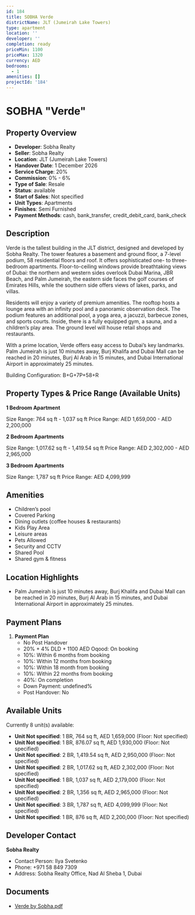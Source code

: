 ```yaml
---
id: 184
title: SOBHA Verde
districtName: JLT (Jumeirah Lake Towers)
type: apartment
location: ''
developer: ''
completion: ready
priceMin: 1100
priceMax: 1320
currency: AED
bedrooms:
  - 1
amenities: []
projectId: '184'
---
```


# SOBHA "Verde"

## Property Overview
- **Developer**: Sobha Realty
- **Seller**: Sobha Realty
- **Location**: JLT (Jumeirah Lake Towers)
- **Handover Date**: 1 December 2026
- **Service Charge**: 20%
- **Commission**: 0% - 6%
- **Type of Sale**: Resale
- **Status**: available
- **Start of Sales**: Not specified
- **Unit Types**: Apartments
- **Finishes**: Semi Furnished
- **Payment Methods**: cash, bank_transfer, credit_debit_card, bank_check

## Description
Verde is the tallest building in the JLT district, designed and developed by Sobha Realty. The tower features a basement and ground floor, a 7-level podium, 58 residential floors and roof. It offers sophisticated one- to three-bedroom apartments. Floor-to-ceiling windows provide breathtaking views of Dubai: the northern and western sides overlook Dubai Marina, JBR Beach, and Palm Jumeirah, the eastern side faces the golf courses of Emirates Hills, while the southern side offers views of lakes, parks, and villas.

Residents will enjoy a variety of premium amenities. The rooftop hosts a lounge area with an infinity pool and a panoramic observation deck. The podium features an additional pool, a yoga area, a jacuzzi, barbecue zones, and sports courts. Inside, there is a fully equipped gym, a sauna, and a children’s play area. The ground level will house retail shops and restaurants.

With a prime location, Verde offers easy access to Dubai’s key landmarks. Palm Jumeirah is just 10 minutes away, Burj Khalifa and Dubai Mall can be reached in 20 minutes, Burj Al Arab in 15 minutes, and Dubai International Airport in approximately 25 minutes.

Building Configuration: B+G+7P+58+R

## Property Types & Price Range (Available Units)
**1 Bedroom Apartment**

Size Range: 764 sq ft - 1,037 sq ft
Price Range: AED 1,659,000 - AED 2,200,000

**2 Bedroom Apartments**

Size Range: 1,017.62 sq ft - 1,419.54 sq ft
Price Range: AED 2,302,000 - AED 2,965,000

**3 Bedroom Apartments**

Size Range: 1,787 sq ft
Price Range: AED 4,099,999

## Amenities
- Children’s pool
- Covered Parking
- Dining outlets  (coffee houses & restaurants)
- Kids Play Area
- Leisure areas
- Pets Allowed
- Security and CCTV
- Shared Pool
- Shared gym & fitness

## Location Highlights
- Palm Jumeirah is just 10 minutes away, Burj Khalifa and Dubai Mall can be reached in 20 minutes, Burj Al Arab in 15 minutes, and Dubai International Airport in approximately 25 minutes.

## Payment Plans
1. **Payment Plan**
   - No Post Handover
   - 20% + 4% DLD + 1100 AED Oqood: On booking
   - 10%: Within 6 months from booking
   - 10%: Within 12 months from booking
   - 10%: Within 18 month from booking
   - 10%: Within 22 months from booking
   - 40%: On completion
   - Down Payment: undefined%
   - Post Handover: No

## Available Units
Currently 8 unit(s) available:
- **Unit Not specified**: 1 BR, 764 sq ft, AED 1,659,000 (Floor: Not specified)
- **Unit Not specified**: 1 BR, 876.07 sq ft, AED 1,930,000 (Floor: Not specified)
- **Unit Not specified**: 2 BR, 1,419.54 sq ft, AED 2,950,000 (Floor: Not specified)
- **Unit Not specified**: 2 BR, 1,017.62 sq ft, AED 2,302,000 (Floor: Not specified)
- **Unit Not specified**: 1 BR, 1,037 sq ft, AED 2,179,000 (Floor: Not specified)
- **Unit Not specified**: 2 BR, 1,356 sq ft, AED 2,965,000 (Floor: Not specified)
- **Unit Not specified**: 3 BR, 1,787 sq ft, AED 4,099,999 (Floor: Not specified)
- **Unit Not specified**: 1 BR, 876 sq ft, AED 2,200,000 (Floor: Not specified)

## Developer Contact
**Sobha Realty**
- Contact Person: Ilya Svetenko
- Phone: +971 58 849 7309
- Address: Sobha Realty Office, Nad Al Sheba 1, Dubai

## Documents
- [Verde by Sobha.pdf](https://cdn.geniemap.net/2023/06/23/xpIOJ8pG1TgEgl5fZsIkn2Qx01W01zdsw8vn0MCP.pdf)
